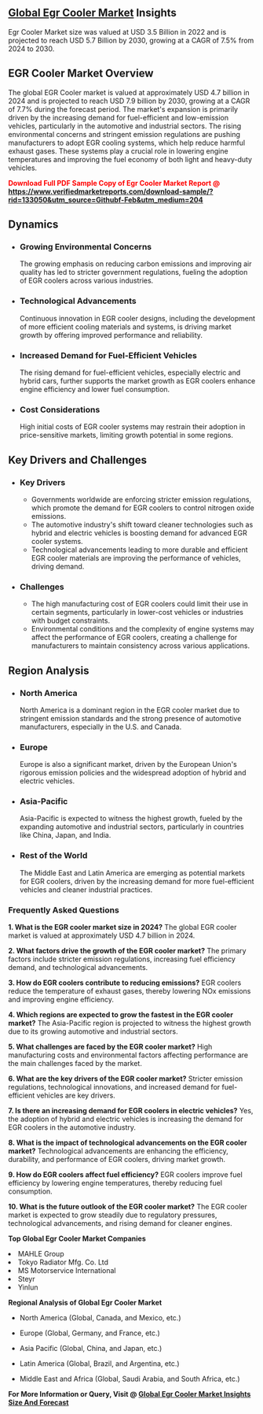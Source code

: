 <h2><a href="https://www.verifiedmarketreports.com/download-sample/?rid=133050&amp;utm_source=Githubf&amp;utm_medium=204" target="_blank">Global Egr Cooler Market</a> Insights</h2><p>Egr Cooler Market size was valued at USD 3.5 Billion in 2022 and is projected to reach USD 5.7 Billion by 2030, growing at a CAGR of 7.5% from 2024 to 2030.</p><p> <h2>EGR Cooler Market Overview</h2> <p>The global EGR Cooler market is valued at approximately USD 4.7 billion in 2024 and is projected to reach USD 7.9 billion by 2030, growing at a CAGR of 7.7% during the forecast period. The market's expansion is primarily driven by the increasing demand for fuel-efficient and low-emission vehicles, particularly in the automotive and industrial sectors. The rising environmental concerns and stringent emission regulations are pushing manufacturers to adopt EGR cooling systems, which help reduce harmful exhaust gases. These systems play a crucial role in lowering engine temperatures and improving the fuel economy of both light and heavy-duty vehicles.</p> <p><strong><p><span class=""><span style="color: #ff0000;"><strong>Download Full PDF Sample Copy of Egr Cooler Market Report</strong> @ </span><a href="https://www.verifiedmarketreports.com/download-sample/?rid=133050&amp;utm_source=Githubf-Feb&amp;utm_medium=204" target="_blank">https://www.verifiedmarketreports.com/download-sample/?rid=133050&amp;utm_source=Githubf-Feb&amp;utm_medium=204</a></span></p></strong></p> <h2>Dynamics</h2> <ul> <li><h3>Growing Environmental Concerns</h3> The growing emphasis on reducing carbon emissions and improving air quality has led to stricter government regulations, fueling the adoption of EGR coolers across various industries.</li> <li><h3>Technological Advancements</h3> Continuous innovation in EGR cooler designs, including the development of more efficient cooling materials and systems, is driving market growth by offering improved performance and reliability.</li> <li><h3>Increased Demand for Fuel-Efficient Vehicles</h3> The rising demand for fuel-efficient vehicles, especially electric and hybrid cars, further supports the market growth as EGR coolers enhance engine efficiency and lower fuel consumption.</li> <li><h3>Cost Considerations</h3> High initial costs of EGR cooler systems may restrain their adoption in price-sensitive markets, limiting growth potential in some regions.</li> </ul> <h2>Key Drivers and Challenges</h2> <ul> <li><h3>Key Drivers</h3> <ul> <li>Governments worldwide are enforcing stricter emission regulations, which promote the demand for EGR coolers to control nitrogen oxide emissions.</li> <li>The automotive industry's shift toward cleaner technologies such as hybrid and electric vehicles is boosting demand for advanced EGR cooler systems.</li> <li>Technological advancements leading to more durable and efficient EGR cooler materials are improving the performance of vehicles, driving demand.</li> </ul> </li> <li><h3>Challenges</h3> <ul> <li>The high manufacturing cost of EGR coolers could limit their use in certain segments, particularly in lower-cost vehicles or industries with budget constraints.</li> <li>Environmental conditions and the complexity of engine systems may affect the performance of EGR coolers, creating a challenge for manufacturers to maintain consistency across various applications.</li> </ul> </li> </ul> <h2>Region Analysis</h2> <ul> <li><h3>North America</h3> North America is a dominant region in the EGR cooler market due to stringent emission standards and the strong presence of automotive manufacturers, especially in the U.S. and Canada.</li> <li><h3>Europe</h3> Europe is also a significant market, driven by the European Union's rigorous emission policies and the widespread adoption of hybrid and electric vehicles.</li> <li><h3>Asia-Pacific</h3> Asia-Pacific is expected to witness the highest growth, fueled by the expanding automotive and industrial sectors, particularly in countries like China, Japan, and India.</li> <li><h3>Rest of the World</h3> The Middle East and Latin America are emerging as potential markets for EGR coolers, driven by the increasing demand for more fuel-efficient vehicles and cleaner industrial practices.</li> </ul> <h3>Frequently Asked Questions</h3> <p><strong>1. What is the EGR cooler market size in 2024?</strong> The global EGR cooler market is valued at approximately USD 4.7 billion in 2024.</p> <p><strong>2. What factors drive the growth of the EGR cooler market?</strong> The primary factors include stricter emission regulations, increasing fuel efficiency demand, and technological advancements.</p> <p><strong>3. How do EGR coolers contribute to reducing emissions?</strong> EGR coolers reduce the temperature of exhaust gases, thereby lowering NOx emissions and improving engine efficiency.</p> <p><strong>4. Which regions are expected to grow the fastest in the EGR cooler market?</strong> The Asia-Pacific region is projected to witness the highest growth due to its growing automotive and industrial sectors.</p> <p><strong>5. What challenges are faced by the EGR cooler market?</strong> High manufacturing costs and environmental factors affecting performance are the main challenges faced by the market.</p> <p><strong>6. What are the key drivers of the EGR cooler market?</strong> Stricter emission regulations, technological innovations, and increased demand for fuel-efficient vehicles are key drivers.</p> <p><strong>7. Is there an increasing demand for EGR coolers in electric vehicles?</strong> Yes, the adoption of hybrid and electric vehicles is increasing the demand for EGR coolers in the automotive industry.</p> <p><strong>8. What is the impact of technological advancements on the EGR cooler market?</strong> Technological advancements are enhancing the efficiency, durability, and performance of EGR coolers, driving market growth.</p> <p><strong>9. How do EGR coolers affect fuel efficiency?</strong> EGR coolers improve fuel efficiency by lowering engine temperatures, thereby reducing fuel consumption.</p> <p><strong>10. What is the future outlook of the EGR cooler market?</strong> The EGR cooler market is expected to grow steadily due to regulatory pressures, technological advancements, and rising demand for cleaner engines.</p> </p><p><strong>Top Global Egr Cooler Market Companies</strong></p><div data-test-id=""><p><li>MAHLE Group</li><li> Tokyo Radiator Mfg. Co. Ltd</li><li> MS Motorservice International</li><li> Steyr</li><li> Yinlun</li></p><div><strong>Regional Analysis of&nbsp;Global Egr Cooler Market</strong></div><ul><li dir="ltr"><p dir="ltr">North America&nbsp;(Global, Canada, and Mexico, etc.)</p></li><li dir="ltr"><p dir="ltr">Europe (Global, Germany, and France, etc.)</p></li><li dir="ltr"><p dir="ltr">Asia Pacific&nbsp;(Global, China, and Japan, etc.)</p></li><li dir="ltr"><p dir="ltr">Latin America&nbsp;(Global, Brazil, and Argentina, etc.)</p></li><li dir="ltr">Middle East and Africa&nbsp;(Global, Saudi Arabia, and South Africa, etc.)</li></ul><p><strong>For More Information or Query, Visit @&nbsp;</strong><strong><a href="https://www.verifiedmarketreports.com/product/global-egr-cooler-market-report-2019-competitive-landscape-trends-and-opportunities/?utm_source=Githubf&amp;utm_medium=204" target="_blank">Global Egr Cooler Market Insights Size And Forecast</a></strong></p></div>
